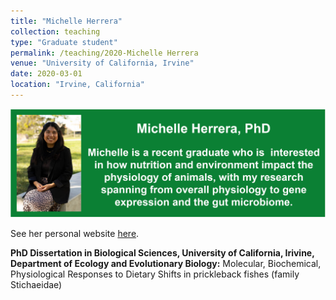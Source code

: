 ```yaml
---
title: "Michelle Herrera"
collection: teaching
type: "Graduate student"
permalink: /teaching/2020-Michelle Herrera
venue: "University of California, Irvine"
date: 2020-03-01
location: "Irvine, California"
---
```

<p align='center'>
	<img src='/images/MJH.png' width='750px'>
</p> 

See her personal website [here](<https://michellejherrera.weebly.com/>).


<b>PhD Dissertation in Biological Sciences, University of California, Irivine, Department of Ecology and Evolutionary Biology:</b>
Molecular, Biochemical, Physiological Responses to Dietary Shifts in prickleback fishes (family Stichaeidae)
